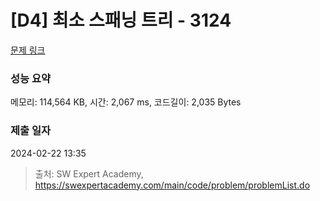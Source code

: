 # [D4] 최소 스패닝 트리 - 3124 

[문제 링크](https://swexpertacademy.com/main/code/problem/problemDetail.do?contestProbId=AV_mSnmKUckDFAWb) 

### 성능 요약

메모리: 114,564 KB, 시간: 2,067 ms, 코드길이: 2,035 Bytes

### 제출 일자

2024-02-22 13:35



> 출처: SW Expert Academy, https://swexpertacademy.com/main/code/problem/problemList.do